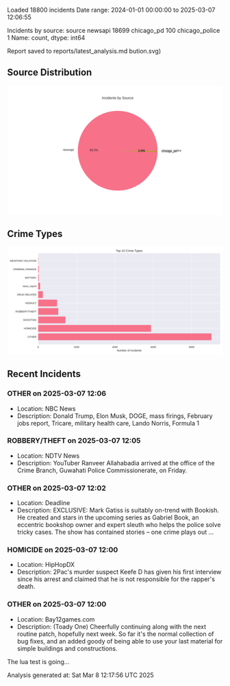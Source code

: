 
Loaded 18800 incidents
Date range: 2024-01-01 00:00:00 to 2025-03-07 12:06:55

Incidents by source:
source
newsapi           18699
chicago_pd          100
chicago_police        1
Name: count, dtype: int64

Report saved to reports/latest_analysis.md
bution.svg)

## Source Distribution
![Source Distribution](images/source_distribution.svg)

## Crime Types
![Crime Types](images/crime_types.svg)

## Recent Incidents

### OTHER on 2025-03-07 12:06
- Location: NBC News
- Description: Donald Trump, Elon Musk, DOGE, mass firings, February jobs report, Tricare, military health care, Lando Norris, Formula 1


### ROBBERY/THEFT on 2025-03-07 12:05
- Location: NDTV News
- Description: YouTuber Ranveer Allahabadia arrived at the office of the Crime Branch, Guwahati Police Commissionerate, on Friday.


### OTHER on 2025-03-07 12:02
- Location: Deadline
- Description: EXCLUSIVE: Mark Gatiss is suitably on-trend with Bookish. He created and stars in the upcoming series as Gabriel Book, an eccentric bookshop owner and expert sleuth who helps the police solve tricky cases. The show has contained stories – one crime plays out …


### HOMICIDE on 2025-03-07 12:00
- Location: HipHopDX
- Description: 2Pac's murder suspect Keefe D has given his first interview since his arrest and claimed that he is not responsible for the rapper's death.


### OTHER on 2025-03-07 12:00
- Location: Bay12games.com
- Description: (Toady One) Cheerfully continuing along with the next routine patch, hopefully next week. So far it's the normal collection of bug fixes, and an added goody of being able to use your last material for simple buildings and constructions.

The lua test is going…

Analysis generated at: Sat Mar  8 12:17:56 UTC 2025
